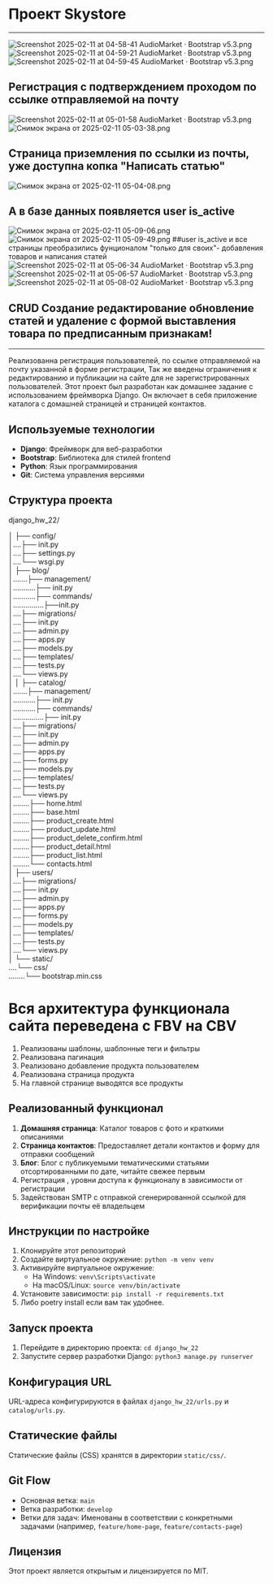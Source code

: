 # Проект Skystore
---
![Screenshot 2025-02-11 at 04-58-41 AudioMarket · Bootstrap v5.3.png](static/HW_26_1_forms/Screenshot%202025-02-11%20at%2004-58-41%20AudioMarket%20%C2%B7%20Bootstrap%20v5.3.png)
![Screenshot 2025-02-11 at 04-59-21 AudioMarket · Bootstrap v5.3.png](static/HW_26_1_forms/Screenshot%202025-02-11%20at%2004-59-21%20AudioMarket%20%C2%B7%20Bootstrap%20v5.3.png)
![Screenshot 2025-02-11 at 04-59-45 AudioMarket · Bootstrap v5.3.png](static/HW_26_1_forms/Screenshot%202025-02-11%20at%2004-59-45%20AudioMarket%20%C2%B7%20Bootstrap%20v5.3.png)
## Регистрация с подтверждением проходом по ссылке отправляемой на почту
![Screenshot 2025-02-11 at 05-01-58 AudioMarket · Bootstrap v5.3.png](static/HW_26_1_forms/Screenshot%202025-02-11%20at%2005-01-58%20AudioMarket%20%C2%B7%20Bootstrap%20v5.3.png)
![Снимок экрана от 2025-02-11 05-03-38.png](static/HW_26_1_forms/%D0%A1%D0%BD%D0%B8%D0%BC%D0%BE%D0%BA%20%D1%8D%D0%BA%D1%80%D0%B0%D0%BD%D0%B0%20%D0%BE%D1%82%202025-02-11%2005-03-38.png)
## Страница приземления по ссылки из почты, уже доступна копка "Написать статью"
![Снимок экрана от 2025-02-11 05-04-08.png](static/HW_26_1_forms/%D0%A1%D0%BD%D0%B8%D0%BC%D0%BE%D0%BA%20%D1%8D%D0%BA%D1%80%D0%B0%D0%BD%D0%B0%20%D0%BE%D1%82%202025-02-11%2005-04-08.png)
## А в базе данных появляется user is_active
![Снимок экрана от 2025-02-11 05-09-06.png](static/HW_26_1_forms/%D0%A1%D0%BD%D0%B8%D0%BC%D0%BE%D0%BA%20%D1%8D%D0%BA%D1%80%D0%B0%D0%BD%D0%B0%20%D0%BE%D1%82%202025-02-11%2005-09-06.png)
![Снимок экрана от 2025-02-11 05-09-49.png](static/HW_26_1_forms/%D0%A1%D0%BD%D0%B8%D0%BC%D0%BE%D0%BA%20%D1%8D%D0%BA%D1%80%D0%B0%D0%BD%D0%B0%20%D0%BE%D1%82%202025-02-11%2005-09-49.png)
##user is_active и все страницы преобразились фунционалом "только для своих"- добавления товаров и написания статей
![Screenshot 2025-02-11 at 05-06-34 AudioMarket · Bootstrap v5.3.png](static/HW_26_1_forms/Screenshot%202025-02-11%20at%2005-06-34%20AudioMarket%20%C2%B7%20Bootstrap%20v5.3.png)
![Screenshot 2025-02-11 at 05-06-57 AudioMarket · Bootstrap v5.3.png](static/HW_26_1_forms/Screenshot%202025-02-11%20at%2005-06-57%20AudioMarket%20%C2%B7%20Bootstrap%20v5.3.png)
![Screenshot 2025-02-11 at 05-08-02 AudioMarket · Bootstrap v5.3.png](static/HW_26_1_forms/Screenshot%202025-02-11%20at%2005-08-02%20AudioMarket%20%C2%B7%20Bootstrap%20v5.3.png)





## CRUD Создание редактирование обновление статей и удаление с формой выставления товара по предписанным признакам!

---
Реализованна регистрация пользователей, по ссылке отправляемой на почту указанной в 
форме регистрации, 
Так же введены ограничения к редактированию и публикации на сайте  для не зарегистрированных
пользователей.
Этот проект был разработан как домашнее задание с использованием фреймворка Django. 
Он включает в себя приложение каталога с домашней страницей и страницей контактов.

## Используемые технологии

- **Django**: Фреймворк для веб-разработки
- **Bootstrap**: Библиотека для стилей frontend
- **Python**: Язык программирования
- **Git**: Система управления версиями

## Структура проекта

django_hw_22/ 

│ ├── config/ <br>
│....├── init.py <br>
│....├── settings.py <br>
│....└── wsgi.py <br>
│ ├── blog/ <br>
│.......├── management/ <br>
│...........├── init.py <br>
│...........├── commands/ <br>
│...............├──init.py <br>
│....├── migrations/ <br>
│....├── init.py <br>
│....├── admin.py <br>
│....├── apps.py <br>
│....├── models.py <br>
│....├── templates/ <br>
│....├── tests.py <br>
│....└── views.py <br>
│
│ ├── catalog/ <br>
│.......├── management/ <br>
│...........├── init.py <br>
│...........├── commands/ <br>
│...............├── init.py <br>
│....├── migrations/ <br>
│....├── init.py <br>
│....├── admin.py <br>
│....├── apps.py <br>
│....├── forms.py <br>
│....├── models.py <br>
│....├── templates/ <br>
│....├── tests.py <br>
│....└── views.py <br>
│........├── home.html <br>
│........├── base.html <br>
│........├── product_create.html <br>
│........├── product_update.html <br>
│........├── product_delete_confirm.html <br>
│........├── product_detail.html <br>
│........├── product_list.html <br>
│........└── contacts.html <br>
│ ├── users/ <br>
│....├── migrations/ <br>
│....├── init.py <br>
│....├── admin.py <br>
│....├── apps.py <br>
│....├── forms.py <br>
│....├── models.py <br>
│....├── templates/ <br>
│....├── tests.py <br>
│....└── views.py <br>
│ └── static/ <br>
....└── css/ <br>
........└── bootstrap.min.css<br>

# Вся архитектура функционала сайта переведена с FBV на CBV
1. Реализованы шаблоны, шаблонные теги и фильтры
2. Реализована пагинация
3. Реализовано добавление продукта пользователем
4. Реализована страница продукта
5. На главной странице выводятся все продукты


## Реализованный функционал

1. **Домашняя страница**: Каталог товаров с фото и краткими описаниями
2. **Страница контактов**: Предоставляет детали контактов и форму для отправки сообщений
3. **Блог**: Блог с публикуемыми тематическими статьями отсортированными по дате, читайте свежее первым 
4. Регистрация , уровни доступа к функционалу в зависимости от регистрации
5. Задействован SMTP с отправкой сгенерированной ссылкой для верификации почты её владельцем  

## Инструкции по настройке

1. Клонируйте этот репозиторий
2. Создайте виртуальное окружение: `python -m venv venv`
3. Активируйте виртуальное окружение:
   - На Windows: `venv\Scripts\activate`
   - На macOS/Linux: `source venv/bin/activate`
4. Установите зависимости: `pip install -r requirements.txt`
5. Либо poetry install если вам так удобнее.

## Запуск проекта

1. Перейдите в директорию проекта: `cd django_hw_22`
2. Запустите сервер разработки Django: `python3 manage.py runserver`

## Конфигурация URL

URL-адреса конфигурируются в файлах `django_hw_22/urls.py` и `catalog/urls.py`.

## Статические файлы

Статические файлы (CSS) хранятся в директории `static/css/`.

## Git Flow

- Основная ветка: `main`
- Ветка разработки: `develop`
- Ветки для задач: Именованы в соответствии с конкретными задачами (например, `feature/home-page`, `feature/contacts-page`)

## Лицензия

Этот проект является открытым и лицензируется по MIT.
